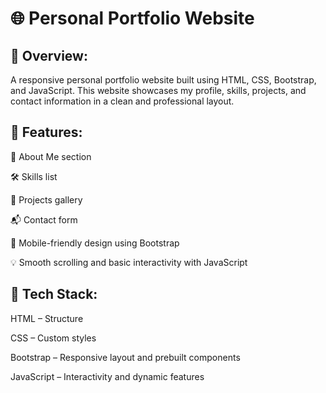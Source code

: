 # 🌐 **Personal Portfolio Website**


## 📌 **Overview:**


A responsive personal portfolio website built using HTML, CSS, Bootstrap, and JavaScript. This website showcases my profile, skills, projects, and contact information in a clean and professional layout.

## 🔧 **Features:**


👤 About Me section

🛠️ Skills list

💼 Projects gallery

📬 Contact form 

📱 Mobile-friendly design using Bootstrap

💡 Smooth scrolling and basic interactivity with JavaScript

## **🧰 Tech Stack:**


HTML – Structure

CSS – Custom styles

Bootstrap – Responsive layout and prebuilt components

JavaScript – Interactivity and dynamic features
